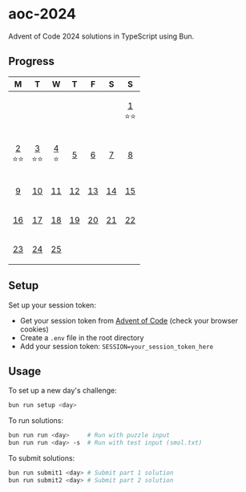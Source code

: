 # aoc-2024

Advent of Code 2024 solutions in TypeScript using Bun.

## Progress

<!-- CALENDAR_START -->
| M | T | W | T | F | S | S |
|---|---|---|---|---|---|---|
|||||||<p align="center">[1](./src/day01/index.ts)<br>⭐⭐</p>|
|<p align="center">[2](./src/day02/index.ts)<br>⭐⭐</p>|<p align="center">[3](./src/day03/index.ts)<br>⭐⭐</p>|<p align="center">[4](./src/day04/index.ts)<br>⭐</p>|<p align="center">[5](./src/day05/index.ts)<br></p>|<p align="center">[6](./src/day06/index.ts)<br></p>|<p align="center">[7](./src/day07/index.ts)<br></p>|<p align="center">[8](./src/day08/index.ts)<br></p>|
|<p align="center">[9](./src/day09/index.ts)<br></p>|<p align="center">[10](./src/day10/index.ts)<br></p>|<p align="center">[11](./src/day11/index.ts)<br></p>|<p align="center">[12](./src/day12/index.ts)<br></p>|<p align="center">[13](./src/day13/index.ts)<br></p>|<p align="center">[14](./src/day14/index.ts)<br></p>|<p align="center">[15](./src/day15/index.ts)<br></p>|
|<p align="center">[16](./src/day16/index.ts)<br></p>|<p align="center">[17](./src/day17/index.ts)<br></p>|<p align="center">[18](./src/day18/index.ts)<br></p>|<p align="center">[19](./src/day19/index.ts)<br></p>|<p align="center">[20](./src/day20/index.ts)<br></p>|<p align="center">[21](./src/day21/index.ts)<br></p>|<p align="center">[22](./src/day22/index.ts)<br></p>|
|<p align="center">[23](./src/day23/index.ts)<br></p>|<p align="center">[24](./src/day24/index.ts)<br></p>|<p align="center">[25](./src/day25/index.ts)<br></p>|||||
<!-- CALENDAR_END -->

## Setup

Set up your session token:

- Get your session token from [Advent of Code](https://adventofcode.com/) (check your browser cookies)
- Create a `.env` file in the root directory
- Add your session token: `SESSION=your_session_token_here`

## Usage

To set up a new day's challenge:

```bash
bun run setup <day>
```

To run solutions:

```bash
bun run run <day>     # Run with puzzle input
bun run run <day> -s  # Run with test input (smol.txt)
```

To submit solutions:

```bash
bun run submit1 <day> # Submit part 1 solution
bun run submit2 <day> # Submit part 2 solution
```
